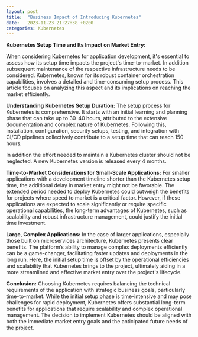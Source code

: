 ```yaml
---
layout: post
title:  "Business Impact of Introducing Kubernetes"
date:   2023-11-23 21:27:38 +0200
categories: Kubernetes
---
```


**Kubernetes Setup Time and Its Impact on Market Entry:**

When considering Kubernetes for application development, it's essential to assess how its setup time impacts the project's time-to-market. In addition subsequent maintenance of the respective infrastructure needs to be considered. Kubernetes, known for its robust container orchestration capabilities, involves a detailed and time-consuming setup process. This article focuses on analyzing this aspect and its implications on reaching the market efficiently.

**Understanding Kubernetes Setup Duration:**
   The setup process for Kubernetes is comprehensive. It starts with an initial learning and planning phase that can take up to 30-40 hours, attributed to the extensive documentation and complex nature of Kubernetes. Following this, installation, configuration, security setups, testing, and integration with CI/CD pipelines collectively contribute to a setup time that can reach 150 hours. 

   In addition the effort needed to maintain a Kubernetes cluster should not be neglected. A new Kubernetes version is released every 4 months. 

**Time-to-Market Considerations for Small-Scale Applications:**
   For smaller applications with a development timeline shorter than the Kubernetes setup time, the additional delay in market entry might not be favorable. The extended period needed to deploy Kubernetes could outweigh the benefits for projects where speed to market is a critical factor. However, if these applications are expected to scale significantly or require specific operational capabilities, the long-term advantages of Kubernetes, such as scalability and robust infrastructure management, could justify the initial time investment.

**Large, Complex Applications:**
   In the case of larger applications, especially those built on microservices architecture, Kubernetes presents clear benefits. The platform’s ability to manage complex deployments efficiently can be a game-changer, facilitating faster updates and deployments in the long run. Here, the initial setup time is offset by the operational efficiencies and scalability that Kubernetes brings to the project, ultimately aiding in a more streamlined and effective market entry over the project's lifecycle.

**Conclusion:**
Choosing Kubernetes requires balancing the technical requirements of the application with strategic business goals, particularly time-to-market. While the initial setup phase is time-intensive and may pose challenges for rapid deployment, Kubernetes offers substantial long-term benefits for applications that require scalability and complex operational management. The decision to implement Kubernetes should be aligned with both the immediate market entry goals and the anticipated future needs of the project.
